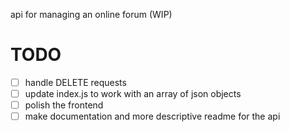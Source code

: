 api for managing an online forum (WIP)

# TODO
- [ ] handle DELETE requests 
- [ ] update index.js to work with an array of json objects
- [ ] polish the frontend 
- [ ] make documentation and more descriptive readme for the api